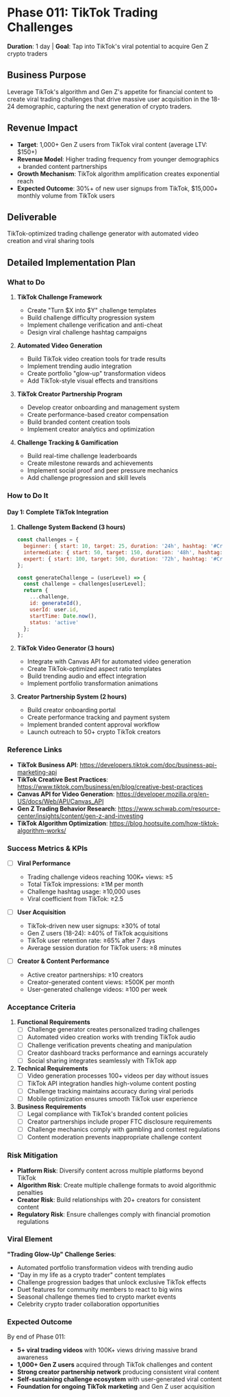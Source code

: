 # Phase 011: TikTok Trading Challenges
**Duration**: 1 day | **Goal**: Tap into TikTok's viral potential to acquire Gen Z crypto traders

## Business Purpose
Leverage TikTok's algorithm and Gen Z's appetite for financial content to create viral trading challenges that drive massive user acquisition in the 18-24 demographic, capturing the next generation of crypto traders.

## Revenue Impact
- **Target**: 1,000+ Gen Z users from TikTok viral content (average LTV: $150+)
- **Revenue Model**: Higher trading frequency from younger demographics + branded content partnerships
- **Growth Mechanism**: TikTok algorithm amplification creates exponential reach
- **Expected Outcome**: 30%+ of new user signups from TikTok, $15,000+ monthly volume from TikTok users

## Deliverable
TikTok-optimized trading challenge generator with automated video creation and viral sharing tools

## Detailed Implementation Plan

### What to Do
1. **TikTok Challenge Framework**
   - Create "Turn $X into $Y" challenge templates
   - Build challenge difficulty progression system
   - Implement challenge verification and anti-cheat
   - Design viral challenge hashtag campaigns

2. **Automated Video Generation**
   - Build TikTok video creation tools for trade results
   - Implement trending audio integration
   - Create portfolio "glow-up" transformation videos
   - Add TikTok-style visual effects and transitions

3. **TikTok Creator Partnership Program**
   - Develop creator onboarding and management system
   - Create performance-based creator compensation
   - Build branded content creation tools
   - Implement creator analytics and optimization

4. **Challenge Tracking & Gamification**
   - Build real-time challenge leaderboards
   - Create milestone rewards and achievements
   - Implement social proof and peer pressure mechanics
   - Add challenge progression and skill levels

### How to Do It

#### Day 1: Complete TikTok Integration
1. **Challenge System Backend (3 hours)**
   ```javascript
   const challenges = {
     beginner: { start: 10, target: 25, duration: '24h', hashtag: '#Crypto10to25' },
     intermediate: { start: 50, target: 150, duration: '48h', hashtag: '#Crypto50to150' },
     expert: { start: 100, target: 500, duration: '72h', hashtag: '#Crypto100to500' }
   };
   
   const generateChallenge = (userLevel) => {
     const challenge = challenges[userLevel];
     return {
       ...challenge,
       id: generateId(),
       userId: user.id,
       startTime: Date.now(),
       status: 'active'
     };
   };
   ```

2. **TikTok Video Generator (3 hours)**
   - Integrate with Canvas API for automated video generation
   - Create TikTok-optimized aspect ratio templates
   - Build trending audio and effect integration
   - Implement portfolio transformation animations

3. **Creator Partnership System (2 hours)**
   - Build creator onboarding portal
   - Create performance tracking and payment system
   - Implement branded content approval workflow
   - Launch outreach to 50+ crypto TikTok creators

### Reference Links
- **TikTok Business API**: https://developers.tiktok.com/doc/business-api-marketing-api
- **TikTok Creative Best Practices**: https://www.tiktok.com/business/en/blog/creative-best-practices
- **Canvas API for Video Generation**: https://developer.mozilla.org/en-US/docs/Web/API/Canvas_API
- **Gen Z Trading Behavior Research**: https://www.schwab.com/resource-center/insights/content/gen-z-and-investing
- **TikTok Algorithm Optimization**: https://blog.hootsuite.com/how-tiktok-algorithm-works/

### Success Metrics & KPIs
- [ ] **Viral Performance**
  - Trading challenge videos reaching 100K+ views: ≥5
  - Total TikTok impressions: ≥1M per month
  - Challenge hashtag usage: ≥10,000 uses
  - Viral coefficient from TikTok: ≥2.5

- [ ] **User Acquisition**
  - TikTok-driven new user signups: ≥30% of total
  - Gen Z users (18-24): ≥40% of TikTok acquisitions
  - TikTok user retention rate: ≥65% after 7 days
  - Average session duration for TikTok users: ≥8 minutes

- [ ] **Creator & Content Performance**
  - Active creator partnerships: ≥10 creators
  - Creator-generated content views: ≥500K per month
  - User-generated challenge videos: ≥100 per week

### Acceptance Criteria
1. **Functional Requirements**
   - [ ] Challenge generator creates personalized trading challenges
   - [ ] Automated video creation works with trending TikTok audio
   - [ ] Challenge verification prevents cheating and manipulation
   - [ ] Creator dashboard tracks performance and earnings accurately
   - [ ] Social sharing integrates seamlessly with TikTok app

2. **Technical Requirements**
   - [ ] Video generation processes 100+ videos per day without issues
   - [ ] TikTok API integration handles high-volume content posting
   - [ ] Challenge tracking maintains accuracy during viral periods
   - [ ] Mobile optimization ensures smooth TikTok user experience

3. **Business Requirements**
   - [ ] Legal compliance with TikTok's branded content policies
   - [ ] Creator partnerships include proper FTC disclosure requirements
   - [ ] Challenge mechanics comply with gambling and contest regulations
   - [ ] Content moderation prevents inappropriate challenge content

### Risk Mitigation
- **Platform Risk**: Diversify content across multiple platforms beyond TikTok
- **Algorithm Risk**: Create multiple challenge formats to avoid algorithmic penalties
- **Creator Risk**: Build relationships with 20+ creators for consistent content
- **Regulatory Risk**: Ensure challenges comply with financial promotion regulations

### Viral Element
**"Trading Glow-Up" Challenge Series**:
- Automated portfolio transformation videos with trending audio
- "Day in my life as a crypto trader" content templates
- Challenge progression badges that unlock exclusive TikTok effects
- Duet features for community members to react to big wins
- Seasonal challenge themes tied to crypto market events
- Celebrity crypto trader collaboration opportunities

### Expected Outcome
By end of Phase 011:
- **5+ viral trading videos** with 100K+ views driving massive brand awareness
- **1,000+ Gen Z users** acquired through TikTok challenges and content
- **Strong creator partnership network** producing consistent viral content
- **Self-sustaining challenge ecosystem** with user-generated viral content
- **Foundation for ongoing TikTok marketing** and Gen Z user acquisition